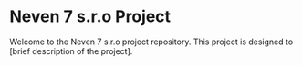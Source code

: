 # Neven 7 s.r.o Project

Welcome to the Neven 7 s.r.o project repository. This project is designed to [brief description of the project].